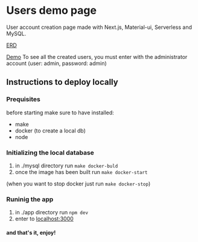 # Users demo page
User account creation page made with Next.js, Material-ui, Serverless and MySQL.

[ERD](https://dbdiagram.io/d/5e727f374495b02c3b886ef5)

[Demo](https://acamica-demo.now.sh/)
To see all the created users, you must enter with the administrator account (user: admin, password: admin)


## Instructions to deploy locally

### Prequisites
before starting make sure to have installed:
- make
- docker (to create a local db)
- node

### Initializing the local database
1. in ./mysql directory run ```make docker-buld```
2. once the image has been built run ```make docker-start```

(when you want to stop docker just run ```make docker-stop```)

### Runinig the app
1. in ./app directory run ```npm dev```
2. enter to [localhost:3000](http://localhost:3000)

#### and that's it, enjoy!
